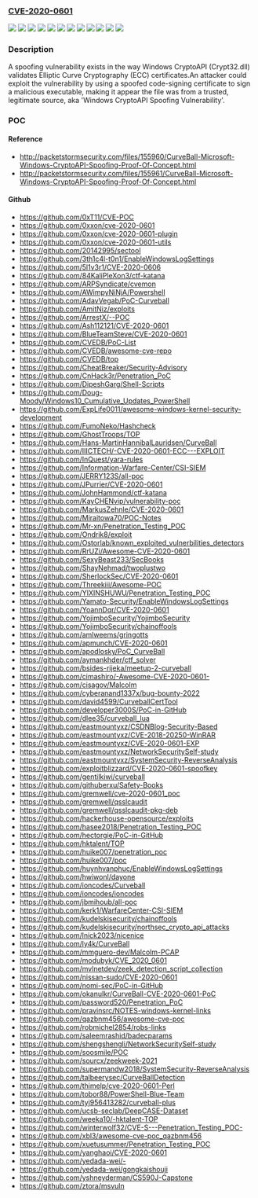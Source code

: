 ### [CVE-2020-0601](https://cve.mitre.org/cgi-bin/cvename.cgi?name=CVE-2020-0601)
![](https://img.shields.io/static/v1?label=Product&message=Windows%2010%20Version%201903%20for%2032-bit%20Systems&color=blue)
![](https://img.shields.io/static/v1?label=Product&message=Windows%2010%20Version%201903%20for%20ARM64-based%20Systems&color=blue)
![](https://img.shields.io/static/v1?label=Product&message=Windows%2010%20Version%201903%20for%20x64-based%20Systems&color=blue)
![](https://img.shields.io/static/v1?label=Product&message=Windows%2010%20Version%201909%20for%2032-bit%20Systems&color=blue)
![](https://img.shields.io/static/v1?label=Product&message=Windows%2010%20Version%201909%20for%20ARM64-based%20Systems&color=blue)
![](https://img.shields.io/static/v1?label=Product&message=Windows%2010%20Version%201909%20for%20x64-based%20Systems&color=blue)
![](https://img.shields.io/static/v1?label=Product&message=Windows%20Server%2C%20version%201903%20(Server%20Core%20installation)&color=blue)
![](https://img.shields.io/static/v1?label=Product&message=Windows%20Server%2C%20version%201909%20(Server%20Core%20installation)&color=blue)
![](https://img.shields.io/static/v1?label=Product&message=Windows%20Server&color=blue)
![](https://img.shields.io/static/v1?label=Product&message=Windows&color=blue)
![](https://img.shields.io/static/v1?label=Version&message=n%2Fa&color=blue)
![](https://img.shields.io/static/v1?label=Vulnerability&message=Spoofing&color=brighgreen)

### Description

A spoofing vulnerability exists in the way Windows CryptoAPI (Crypt32.dll) validates Elliptic Curve Cryptography (ECC) certificates.An attacker could exploit the vulnerability by using a spoofed code-signing certificate to sign a malicious executable, making it appear the file was from a trusted, legitimate source, aka 'Windows CryptoAPI Spoofing Vulnerability'.

### POC

#### Reference
- http://packetstormsecurity.com/files/155960/CurveBall-Microsoft-Windows-CryptoAPI-Spoofing-Proof-Of-Concept.html
- http://packetstormsecurity.com/files/155961/CurveBall-Microsoft-Windows-CryptoAPI-Spoofing-Proof-Of-Concept.html

#### Github
- https://github.com/0xT11/CVE-POC
- https://github.com/0xxon/cve-2020-0601
- https://github.com/0xxon/cve-2020-0601-plugin
- https://github.com/0xxon/cve-2020-0601-utils
- https://github.com/20142995/sectool
- https://github.com/3th1c4l-t0n1/EnableWindowsLogSettings
- https://github.com/5l1v3r1/CVE-2020-0606
- https://github.com/84KaliPleXon3/ctf-katana
- https://github.com/ARPSyndicate/cvemon
- https://github.com/AWimpyNiNjA/Powershell
- https://github.com/AdavVegab/PoC-Curveball
- https://github.com/AmitNiz/exploits
- https://github.com/ArrestX/--POC
- https://github.com/Ash112121/CVE-2020-0601
- https://github.com/BlueTeamSteve/CVE-2020-0601
- https://github.com/CVEDB/PoC-List
- https://github.com/CVEDB/awesome-cve-repo
- https://github.com/CVEDB/top
- https://github.com/CheatBreaker/Security-Advisory
- https://github.com/CnHack3r/Penetration_PoC
- https://github.com/DipeshGarg/Shell-Scripts
- https://github.com/Doug-Moody/Windows10_Cumulative_Updates_PowerShell
- https://github.com/ExpLife0011/awesome-windows-kernel-security-development
- https://github.com/FumoNeko/Hashcheck
- https://github.com/GhostTroops/TOP
- https://github.com/Hans-MartinHannibalLauridsen/CurveBall
- https://github.com/IIICTECH/-CVE-2020-0601-ECC---EXPLOIT
- https://github.com/InQuest/yara-rules
- https://github.com/Information-Warfare-Center/CSI-SIEM
- https://github.com/JERRY123S/all-poc
- https://github.com/JPurrier/CVE-2020-0601
- https://github.com/JohnHammond/ctf-katana
- https://github.com/KayCHENvip/vulnerability-poc
- https://github.com/MarkusZehnle/CVE-2020-0601
- https://github.com/Miraitowa70/POC-Notes
- https://github.com/Mr-xn/Penetration_Testing_POC
- https://github.com/Ondrik8/exploit
- https://github.com/Ostorlab/known_exploited_vulnerbilities_detectors
- https://github.com/RrUZi/Awesome-CVE-2020-0601
- https://github.com/SexyBeast233/SecBooks
- https://github.com/ShayNehmad/twoplustwo
- https://github.com/SherlockSec/CVE-2020-0601
- https://github.com/Threekiii/Awesome-POC
- https://github.com/YIXINSHUWU/Penetration_Testing_POC
- https://github.com/Yamato-Security/EnableWindowsLogSettings
- https://github.com/YoannDqr/CVE-2020-0601
- https://github.com/YojimboSecurity/YojimboSecurity
- https://github.com/YojimboSecurity/chainoffools
- https://github.com/amlweems/gringotts
- https://github.com/apmunch/CVE-2020-0601
- https://github.com/apodlosky/PoC_CurveBall
- https://github.com/aymankhder/ctf_solver
- https://github.com/bsides-rijeka/meetup-2-curveball
- https://github.com/cimashiro/-Awesome-CVE-2020-0601-
- https://github.com/cisagov/Malcolm
- https://github.com/cyberanand1337x/bug-bounty-2022
- https://github.com/david4599/CurveballCertTool
- https://github.com/developer3000S/PoC-in-GitHub
- https://github.com/dlee35/curveball_lua
- https://github.com/eastmountyxz/CSDNBlog-Security-Based
- https://github.com/eastmountyxz/CVE-2018-20250-WinRAR
- https://github.com/eastmountyxz/CVE-2020-0601-EXP
- https://github.com/eastmountyxz/NetworkSecuritySelf-study
- https://github.com/eastmountyxz/SystemSecurity-ReverseAnalysis
- https://github.com/exploitblizzard/CVE-2020-0601-spoofkey
- https://github.com/gentilkiwi/curveball
- https://github.com/githuberxu/Safety-Books
- https://github.com/gremwell/cve-2020-0601_poc
- https://github.com/gremwell/qsslcaudit
- https://github.com/gremwell/qsslcaudit-pkg-deb
- https://github.com/hackerhouse-opensource/exploits
- https://github.com/hasee2018/Penetration_Testing_POC
- https://github.com/hectorgie/PoC-in-GitHub
- https://github.com/hktalent/TOP
- https://github.com/huike007/penetration_poc
- https://github.com/huike007/poc
- https://github.com/huynhvanphuc/EnableWindowsLogSettings
- https://github.com/hwiwonl/dayone
- https://github.com/ioncodes/Curveball
- https://github.com/ioncodes/ioncodes
- https://github.com/jbmihoub/all-poc
- https://github.com/kerk1/WarfareCenter-CSI-SIEM
- https://github.com/kudelskisecurity/chainoffools
- https://github.com/kudelskisecurity/northsec_crypto_api_attacks
- https://github.com/lnick2023/nicenice
- https://github.com/ly4k/CurveBall
- https://github.com/mmguero-dev/Malcolm-PCAP
- https://github.com/modubyk/CVE_2020_0601
- https://github.com/mvlnetdev/zeek_detection_script_collection
- https://github.com/nissan-sudo/CVE-2020-0601
- https://github.com/nomi-sec/PoC-in-GitHub
- https://github.com/okanulkr/CurveBall-CVE-2020-0601-PoC
- https://github.com/password520/Penetration_PoC
- https://github.com/pravinsrc/NOTES-windows-kernel-links
- https://github.com/qazbnm456/awesome-cve-poc
- https://github.com/robmichel2854/robs-links
- https://github.com/saleemrashid/badecparams
- https://github.com/shengshengli/NetworkSecuritySelf-study
- https://github.com/soosmile/POC
- https://github.com/sourcx/zeekweek-2021
- https://github.com/supermandw2018/SystemSecurity-ReverseAnalysis
- https://github.com/talbeerysec/CurveBallDetection
- https://github.com/thimelp/cve-2020-0601-Perl
- https://github.com/tobor88/PowerShell-Blue-Team
- https://github.com/tyj956413282/curveball-plus
- https://github.com/ucsb-seclab/DeepCASE-Dataset
- https://github.com/weeka10/-hktalent-TOP
- https://github.com/winterwolf32/CVE-S---Penetration_Testing_POC-
- https://github.com/xbl3/awesome-cve-poc_qazbnm456
- https://github.com/xuetusummer/Penetration_Testing_POC
- https://github.com/yanghaoi/CVE-2020-0601
- https://github.com/yedada-wei/-
- https://github.com/yedada-wei/gongkaishouji
- https://github.com/yshneyderman/CS590J-Capstone
- https://github.com/ztora/msvuln

